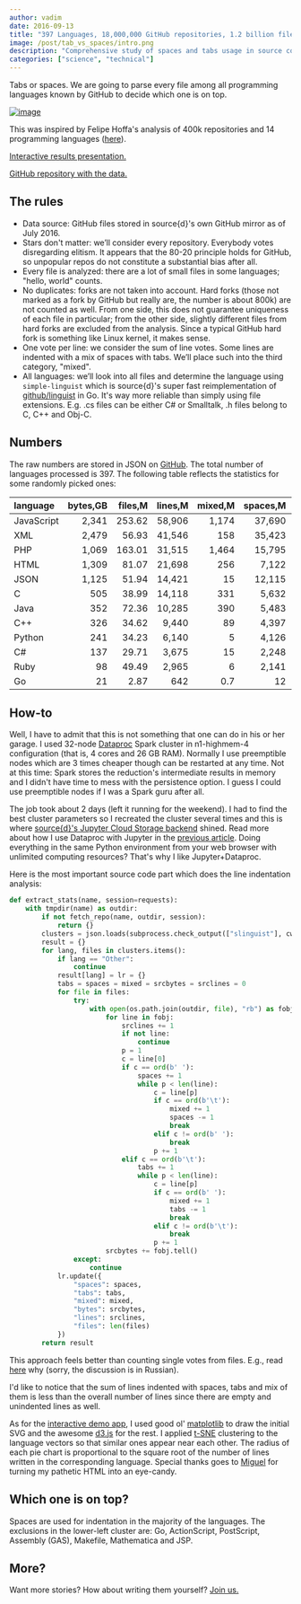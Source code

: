 ```yaml
---
author: vadim
date: 2016-09-13
title: "397 Languages, 18,000,000 GitHub repositories, 1.2 billion files, 20 terabytes of code: Spaces or Tabs"
image: /post/tab_vs_spaces/intro.png
description: "Comprehensive study of spaces and tabs usage in source code in GitHub repositories"
categories: ["science", "technical"]
---
```

Tabs or spaces. We are going to parse every file among all programming languages known by GitHub to decide which one is on top.

<a href="http://content.blog.sourced.tech/tabs_spaces/index.html">![image](/post/tab_vs_spaces/intro.png)</a>

This was inspired by Felipe Hoffa's analysis of 400k repositories and 14 programming languages ([here](https://medium.com/@hoffa/400-000-github-repositories-1-billion-files-14-terabytes-of-code-spaces-or-tabs-7cfe0b5dd7fd)).

[Interactive results presentation.](http://content.blog.sourced.tech/tabs_spaces/index.html)

[GitHub repository with the data.](https://github.com/src-d/tab-vs-spaces)

The rules
---------
* Data source: GitHub files stored in source{d}'s own GitHub mirror as of July 2016.
* Stars don't matter: we’ll consider every repository. Everybody votes disregarding elitism. It appears that the 80-20 principle holds for GitHub, so unpopular repos do not constitute a substantial bias after all.
* Every file is analyzed: there are a lot of small files in some languages; "hello, world" counts.
* No duplicates: forks are not taken into account. Hard forks (those not marked as a fork by GitHub but really are, the number is about 800k) are not counted as well. From one side, this does not guarantee uniqueness of each file in particular; from the other side, slightly different files from hard forks are excluded from the analysis. Since a typical GitHub hard fork is something like Linux kernel, it makes sense.
* One vote per line: we consider the sum of line votes. Some lines are indented with a mix of spaces with tabs. We’ll place such into the third category, "mixed".
* All languages: we’ll look into all files and determine the language using `simple-linguist` which is
source{d}'s super fast reimplementation of [github/linguist](https://github.com/github/linguist) in Go.
It's way more reliable than simply using file extensions. E.g. .cs files can be either C# or Smalltalk,
.h files belong to C, C++ and Obj-C.

Numbers
-------
The raw numbers are stored in JSON on [GitHub](https://github.com/src-d/tab-vs-spaces/blob/master/tabs_spaces.json).
The total number of languages processed is 397. The following table reflects the statistics for some randomly picked ones:

language  |bytes,GB|files,M|lines,M|mixed,M|spaces,M|tabs,M
:---------|-------:|------:|------:|------:|-------:|-----:
JavaScript|   2,341| 253.62| 58,906|  1,174|  37,690| 7,595
XML       |   2,479|  56.93| 41,546|    158|  35,423| 2,794
PHP       |   1,069| 163.01| 31,515|  1,464|  15,795| 7,712
HTML      |   1,309|  81.07| 21,698|    256|   7,122| 3,545
JSON      |   1,125|  51.94| 14,421|     15|  12,115|   998
C         |     505|  38.99| 14,118|    331|   5,632| 2,279
Java      |     352|  72.36| 10,285|    390|   5,483| 2,251
C++       |     326|  34.62|  9,440|     89|   4,397| 1,553
Python    |     241|  34.23|  6,140|      5|   4,126|   178
C#        |     137|  29.71|  3,675|     15|   2,248|   665
Ruby      |      98|  49.49|  2,965|      6|   2,141|    77
Go        |      21|   2.87|    642|    0.7|      12|   434

<style>th { padding-left: 0.5em; padding-right: 0.5em; }</style>

How-to
------
Well, I have to admit that this is not something that one can do in his or her garage.
I used 32-node [Dataproc](https://cloud.google.com/dataproc/) Spark cluster in n1-highmem-4 configuration
(that is, 4 cores and 26 GB RAM). Normally I use preemptible nodes which are 3 times cheaper though can be
restarted at any time. Not at this time: Spark stores the reduction's intermediate results
in memory and I didn't have time to mess with the persistence option. I guess I could use
preemptible nodes if I was a Spark guru after all.

The job took about 2 days (left it running for the weekend). I had to find the best cluster parameters so
I recreated the cluster several times and this is where [source{d}'s Jupyter Cloud Storage backend](https://github.com/src-d/jgscm)
shined. Read more about how I use Dataproc with Jupyter in the [previous article](http://blog.sourced.tech/post/dataproc_jupyter/).
Doing everything in the same Python environment from your web browser with unlimited computing resources?
That's why I like Jupyter+Dataproc.

Here is the most important source code part which does the line indentation analysis:
```python
def extract_stats(name, session=requests):
    with tmpdir(name) as outdir:
        if not fetch_repo(name, outdir, session):
            return {}
        clusters = json.loads(subprocess.check_output(["slinguist"], cwd=outdir).decode("utf-8"))
        result = {}
        for lang, files in clusters.items():
            if lang == "Other":
                continue
            result[lang] = lr = {}
            tabs = spaces = mixed = srcbytes = srclines = 0
            for file in files:
                try:
                    with open(os.path.join(outdir, file), "rb") as fobj:
                        for line in fobj:
                            srclines += 1
                            if not line:
                                continue
                            p = 1
                            c = line[0]
                            if c == ord(b' '):
                                spaces += 1
                                while p < len(line):
                                    c = line[p]
                                    if c == ord(b'\t'):
                                        mixed += 1
                                        spaces -= 1
                                        break
                                    elif c != ord(b' '):
                                        break
                                    p += 1
                            elif c == ord(b'\t'):
                                tabs += 1
                                while p < len(line):                                
                                    c = line[p]
                                    if c == ord(b' '):
                                        mixed += 1
                                        tabs -= 1
                                        break
                                    elif c != ord(b'\t'):
                                        break
                                    p += 1
                        srcbytes += fobj.tell()
                except:
                    continue
            lr.update({
                "spaces": spaces,
                "tabs": tabs,
                "mixed": mixed,
                "bytes": srcbytes,
                "lines": srclines,
                "files": len(files)
            })
        return result
```
This approach feels better than counting single votes from files. E.g., read
[here](https://habrahabr.ru/post/308974/#comment_9784722) why (sorry, the discussion is in Russian).

I'd like to notice that the sum of lines indented with spaces, tabs and mix of them is
less than the overall number of lines since there are empty and unindented lines
as well.

As for the [interactive demo app](http://content.blog.sourced.tech/tabs_spaces/index.html),
I used good ol' [matplotlib](http://matplotlib.org/) to draw the initial SVG and the awesome
[d3.js](https://d3js.org/) for the rest. I applied [t-SNE](https://lvdmaaten.github.io/tsne/)
clustering to the language vectors so that similar ones appear near each other.
The radius of each pie chart is proportional to the square root
of the number of lines written in the corresponding language.
Special thanks goes to [Miguel](https://github.com/erizocosmico) for turning my pathetic HTML into an eye-candy.

Which one is on top?
--------------------
Spaces are used for indentation in the majority of the languages. The exclusions
in the lower-left cluster are: Go, ActionScript, PostScript, Assembly (GAS),
Makefile, Mathematica and JSP.

More?
-----
Want more stories? How about writing them yourself? [Join us.](mailto:talent@sourced.tech)
